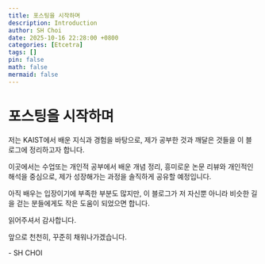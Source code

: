 ```yaml
---
title: 포스팅을 시작하며
description: Introduction
author: SH Choi
date: 2025-10-16 22:28:00 +0800
categories: [Etcetra]
tags: []
pin: false
math: false
mermaid: false
---
```

# 포스팅을 시작하며 
저는 KAIST에서 배운 지식과 경험을 바탕으로, 제가 공부한 것과 깨달은 것들을 이 블로그에 정리하고자 합니다.

이곳에서는 수업또는 개인적 공부에서 배운 개념 정리, 흥미로운 논문 리뷰와 개인적인 해석을 중심으로, 제가 성장해가는 과정을 솔직하게 공유할 예정입니다.

아직 배우는 입장이기에 부족한 부분도 많지만, 이 블로그가 저 자신뿐 아니라 비슷한 길을 걷는 분들에게도 작은 도움이 되었으면 합니다.

읽어주셔서 감사합니다.

앞으로 천천히, 꾸준히 채워나가겠습니다.

\- SH CHOI